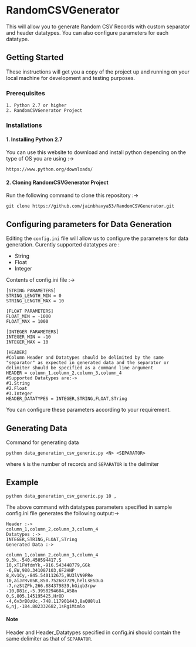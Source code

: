 # RandomCSVGenerator
This will allow you
to generate Random CSV Records with custom separator and header datatypes. You can also configure parameters for each datatype.
## Getting Started
These instructions will get you a copy of the project up and running on your local machine for development and testing purposes.
### Prerequisites
```
1. Python 2.7 or higher
2. RandomCSVGenerator Project
```
### Installations
#### 1. Installing Python 2.7
You can use this website to download and install python depending on the type of OS you are using :->
```
https://www.python.org/downloads/
```
#### 2. Cloning RandomCSVGenerator Project
Run the following command to clone this repository :->
```
git clone https://github.com/jainbhavya53/RandomCSVGenerator.git
```
## Configuring parameters for Data Generation
Editing the ```config.ini``` file will allow us to configure the parameters for data generation.
Curently supported datatypes are :

* String
* Float
* Integer

Contents of config.ini file :->
```
[STRING PARAMETERS]
STRING_LENGTH_MIN = 0
STRING_LENGTH_MAX = 10

[FLOAT PARAMETERS]
FLOAT_MIN = -1000
FLOAT_MAX = 1000

[INTEGER PARAMETERS]
INTEGER_MIN = -10
INTEGER_MAX = 10

[HEADER]
#Column Header and Datatypes should be delimited by the same "separator" as expected in generated data and the separator or delimiter should be specified as a command line argument
HEADER = column_1,column_2,column_3,column_4
#Supported Datatypes are:->
#1.String
#2.Float
#3.Integer
HEADER_DATATYPES = INTEGER,STRING,FLOAT,STring
```
You can configure these parameters according to your requirement.
## Generating Data
Command for generating data
```
python data_generation_csv_generic.py <N> <SEPARATOR>
```
where ```N``` is the number of records and ```SEPARATOR``` is the delimiter

## Example 
```
python data_generation_csv_generic.py 10 ,
```
The above command with datatypes parameters specified in sample config.ini file generates the following output:->
```
Header :->
column_1,column_2,column_3,column_4
Datatypes :->
INTEGER,STRING,FLOAT,STring
Generated Data :->

column_1,column_2,column_3,column_4
9,3k,-540.450594417,S
10,xT1FWfdmYk,-916.543448779,GGk
-6,EW,980.341087103,6F2HNP
8,Kv1Cy,-845.540112675,9U3lVN9PRe
10,aiJrRv05K,850.752687729,helLsESDua
-7,nzStZPk,266.884379839,hGiqb3rpw
-10,D81c,-5.3958294684,A58n
0,S,805.145195425,HrOD
-4,6v3rB0zUc,-748.117901443,8aQU8lu1
6,nj,-184.882332682,1sRgiMimlo
```
#### Note
Header and Header_Datatypes specified in config.ini should contain the same delimiter as that of ```SEPARATOR```.
